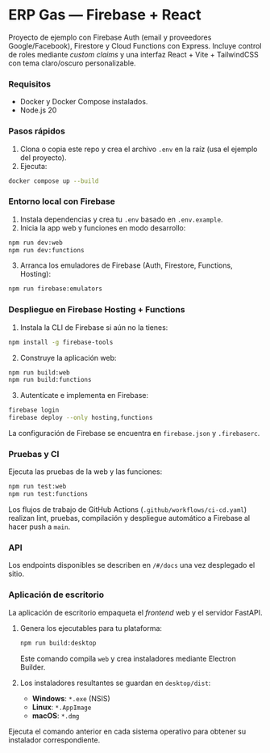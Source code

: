 # ERP Gas — Firebase + React

Proyecto de ejemplo con Firebase Auth (email y proveedores Google/Facebook), Firestore y Cloud Functions con Express. Incluye control de roles mediante *custom claims* y una interfaz React + Vite + TailwindCSS con tema claro/oscuro personalizable.

### Requisitos
- Docker y Docker Compose instalados.
- Node.js 20

### Pasos rápidos
1) Clona o copia este repo y crea el archivo `.env` en la raíz (usa el ejemplo del proyecto).
2) Ejecuta:
```bash
docker compose up --build
```

### Entorno local con Firebase
1) Instala dependencias y crea tu `.env` basado en `.env.example`.
2) Inicia la app web y funciones en modo desarrollo:
```bash
npm run dev:web
npm run dev:functions
```
3) Arranca los emuladores de Firebase (Auth, Firestore, Functions, Hosting):
```bash
npm run firebase:emulators
```

### Despliegue en Firebase Hosting + Functions
1) Instala la CLI de Firebase si aún no la tienes:
```bash
npm install -g firebase-tools
```
2) Construye la aplicación web:
```bash
npm run build:web
npm run build:functions
```
3) Autentícate e implementa en Firebase:
```bash
firebase login
firebase deploy --only hosting,functions
```
La configuración de Firebase se encuentra en `firebase.json` y `.firebaserc`.

### Pruebas y CI
Ejecuta las pruebas de la web y las funciones:

```bash
npm run test:web
npm run test:functions
```

Los flujos de trabajo de GitHub Actions (`.github/workflows/ci-cd.yaml`) realizan lint, pruebas, compilación y despliegue automático a Firebase al hacer push a `main`.

### API
Los endpoints disponibles se describen en `/#/docs` una vez desplegado el sitio.

### Aplicación de escritorio

La aplicación de escritorio empaqueta el *frontend* web y el servidor FastAPI.

1. Genera los ejecutables para tu plataforma:

   ```bash
   npm run build:desktop
   ```

   Este comando compila `web` y crea instaladores mediante Electron Builder.

2. Los instaladores resultantes se guardan en `desktop/dist`:

   - **Windows**: `*.exe` (NSIS)
   - **Linux**: `*.AppImage`
   - **macOS**: `*.dmg`

Ejecuta el comando anterior en cada sistema operativo para obtener su instalador correspondiente.
